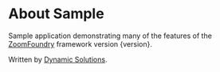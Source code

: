 # About Sample

Sample application demonstrating many of the features of the [ZoomFoundry](https://www.zoomfoundry.com) framework version {version}.

Written by [Dynamic Solutions](https://www.dynamic-solutions.com).
